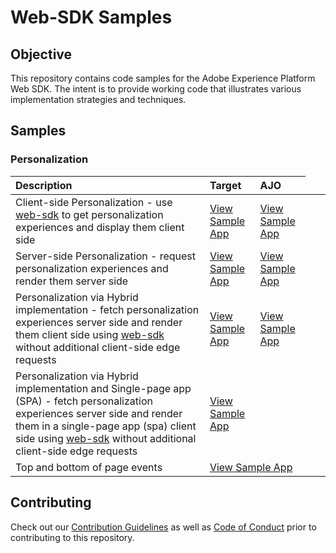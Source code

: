 # Web-SDK Samples

## Objective

This repository contains code samples for the Adobe Experience Platform Web SDK. The intent is to provide working code that illustrates various implementation strategies and techniques.

## Samples

### Personalization

| Description                                                                                                                                                                                                                                                                                                                 | Target                                                | AJO                                                |
|:----------------------------------------------------------------------------------------------------------------------------------------------------------------------------------------------------------------------------------------------------------------------------------------------------------------------------| :---------------------------------------------------- | :------------------------------------------------- |
| Client-side Personalization - use [web-sdk](https://experienceleague.adobe.com/docs/experience-platform/edge/home.html?lang=en) to get personalization experiences and display them client side                                                                                                                             | [View Sample App](target/personalization-client-side) | [View Sample App](ajo/personalization-client-side) |
| Server-side Personalization - request personalization experiences and render them server side                                                                                                                                                                                                                               | [View Sample App](target/personalization-server-side) | [View Sample App](ajo/personalization-server-side) |
| Personalization via Hybrid implementation - fetch personalization experiences server side and render them client side using [web-sdk](https://experienceleague.adobe.com/docs/experience-platform/edge/home.html?lang=en) without additional client-side edge requests                                                      | [View Sample App](target/personalization-hybrid)      | [View Sample App](ajo/personalization-hybrid)      |
| Personalization via Hybrid implementation and Single-page app (SPA) - fetch personalization experiences server side and render them in a single-page app (spa) client side using [web-sdk](https://experienceleague.adobe.com/docs/experience-platform/edge/home.html?lang=en) without additional client-side edge requests | [View Sample App](target/personalization-hybrid-spa)  |                                                    |
| Top and bottom of page events <td colspan="2">[View Sample App](top-and-bottom)

## Contributing

Check out our [Contribution Guidelines](.github/contributing.md) as well as [Code of Conduct](code_of_conduct.md) prior
to contributing to this repository.
